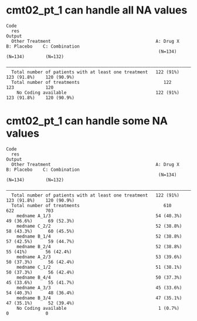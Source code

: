 # cmt02_pt_1 can handle all NA values

    Code
      res
    Output
      Other Treatment                                        A: Drug X   B: Placebo    C: Combination
                                                              (N=134)      (N=134)        (N=132)    
      ———————————————————————————————————————————————————————————————————————————————————————————————
      Total number of patients with at least one treatment   122 (91%)   123 (91.8%)    120 (90.9%)  
      Total number of treatments                                122          123            120      
        No Coding available                                  122 (91%)   123 (91.8%)    120 (90.9%)  

# cmt02_pt_1 can handle some NA values

    Code
      res
    Output
      Other Treatment                                        A: Drug X    B: Placebo    C: Combination
                                                              (N=134)       (N=134)        (N=132)    
      ————————————————————————————————————————————————————————————————————————————————————————————————
      Total number of patients with at least one treatment   122 (91%)    123 (91.8%)    120 (90.9%)  
      Total number of treatments                                610           622            703      
        medname A_1/3                                        54 (40.3%)   49 (36.6%)      69 (52.3%)  
        medname C_2/2                                        52 (38.8%)   58 (43.3%)      60 (45.5%)  
        medname B_1/4                                        52 (38.8%)   57 (42.5%)      59 (44.7%)  
        medname B_2/4                                        52 (38.8%)    55 (41%)       56 (42.4%)  
        medname A_2/3                                        53 (39.6%)   50 (37.3%)      56 (42.4%)  
        medname C_1/2                                        51 (38.1%)   50 (37.3%)      56 (42.4%)  
        medname B_4/4                                        50 (37.3%)   45 (33.6%)      55 (41.7%)  
        medname A_3/3                                        45 (33.6%)   54 (40.3%)      48 (36.4%)  
        medname B_3/4                                        47 (35.1%)   47 (35.1%)      52 (39.4%)  
        No Coding available                                   1 (0.7%)         0              0       

